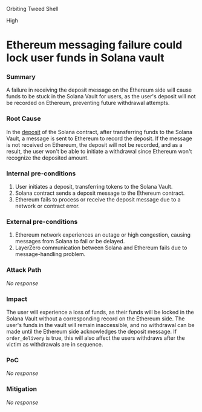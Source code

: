 Orbiting Tweed Shell

High

# Ethereum messaging failure could lock user funds in Solana vault

### Summary

A failure in receiving the deposit message on the Ethereum side will cause funds to be stuck in the Solana Vault for users, as the user's deposit will not be recorded on Ethereum, preventing future withdrawal attempts.

### Root Cause

In the [deposit](https://github.com/sherlock-audit/2024-09-orderly-network-solana-contract/blob/02396b61f6e77008d8d24c8b84f65644b20f445e/solana-vault/packages/solana/contracts/programs/solana-vault/src/instructions/vault_instr/deposit.rs#L107-L166) of the Solana contract, after transferring funds to the Solana Vault, a message is sent to Ethereum to record the deposit. If the message is not received on Ethereum, the deposit will not be recorded, and as a result, the user won't be able to initiate a withdrawal since Ethereum won't recognize the deposited amount.

### Internal pre-conditions

1. User initiates a deposit, transferring tokens to the Solana Vault.
2. Solana contract sends a deposit message to the Ethereum contract.
3. Ethereum fails to process or receive the deposit message due to a network or contract error.

### External pre-conditions

1. Ethereum network experiences an outage or high congestion, causing messages from Solana to fail or be delayed.
2. LayerZero communication between Solana and Ethereum fails due to message-handling problem.

### Attack Path

_No response_

### Impact

The user will experience a loss of funds, as their funds will be locked in the Solana Vault without a corresponding record on the Ethereum side. The user's funds in the vault will remain inaccessible, and no withdrawal can be made until the Ethereum side acknowledges the deposit message.
If `order_delivery` is true, this will also affect the users withdraws after the victim as withdrawals are in sequence.


### PoC

_No response_

### Mitigation

_No response_